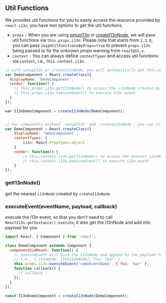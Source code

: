 ## Util Functions

We provides util functions for you to easily access the resource provided by `react-i13n`, you have two options to get the util functions,

- `props` - When you are using [setupI13n](../api/setupI13n.md) or [createI13nNode](../api/createI13nNode.md), we will pass util functions via `this.props.i13n`. Please note that starts from `2.3.0`, you can pass `skipUtilFunctionsByProps=true` to prevent `props.i13n` being passed to fix the unknown props warning from `react@15.x`.
- `context` - You can always define `contextTypes` and access util functions via `context`, i.e., `this.context.i13n`.

```js
// with setupI13n or createI13nNode, you will automatically get this.props.i13n for i13n util functions
var DemoComponent = React.createClass({
  displayName: 'DemoComponent',
  render: function() {
    // this.props.i13n.getI13nNode() to access the i13nNode created by createI13nNode
    // this.props.i13n.executeEvent() to execute i13n event
  }
});

var I13nDemoComponent = createI13nNode(DemoComponent);
```

```js

// For components without `setupI13n` and `createI13nNode`, you can still get i13n functions via context
var DemoComponent = React.createClass({
    displayName: 'DemoComponent',
    contextTypes: {
        i13n: React.PropTypes.object
    }
    render: function() {
        // this.context.i13n.getI13nNode() to access the nearest i13nNode created by createI13nNode
        // this.context.i13n.executeEvent() to execute i13n event
    }
});

```

### getI13nNode()

get the nearest `i13nNode` created by `createI13nNode`

### executeEvent(eventName, payload, callback)

execute the i13n event, so that you don't need to call `ReactI13n.getInstance().execute`, it also get the i13nNode and add into payload for you

```js
import React, { Component } from 'react';

class DemoComponent extends Component {
  componentDidMount: function() {
    // executeEvent will find the i13nNode and append to the payload for you, which means the final payload will be the i13nNode plus the payload you defined,
    // i.e., { i13nNode: [theI13nNode], foo: 'bar' }
    this.props.i13n.executeEvent('someEventName', { foo: 'bar' },
    function callback() {
      // callback
    });
  }
});

const I13nDemoComponent = createI13nNode(DemoComponent);
```
